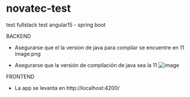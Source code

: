 # novatec-test
test fullstack test angular15 - spring boot

BACKEND

- Asegurarse que el la version de java para compilar se encuentre en 11
image.png


- Asegurarse que la versión de compilación de java sea la 11
![image](https://user-images.githubusercontent.com/104403557/214197963-2d74f7d4-7cbd-4047-ae96-a80bf483ad7d.png)



FRONTEND
- La app se levanta en http://localhost:4200/

